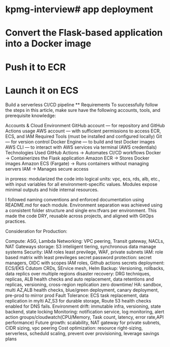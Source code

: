 # kpmg-interview#  app deployment

# Convert the Flask-based application into a Docker image
# Push it to ECR
# Launch it on ECS
Build a serverless CI/CD pipeline
**
Requirements
To successfully follow the steps in this article, make sure have the following accounts, tools, and prerequisite knowledge:

Accounts & Cloud Environment
GitHub account — for repository and GitHub Actions usage
AWS account — with sufficient permissions to access ECR, ECS, and IAM
Required Tools (must be installed and configured locally)
Git — for version control
Docker Engine — to build and test Docker images
AWS CLI — to interact with AWS services via terminal (AWS credentials)
Technologies Used
GitHub Actions → Automates CI/CD workflows
Docker → Containerizes the Flask application
Amazon ECR → Stores Docker images
Amazon ECS (Fargate) → Runs containers without managing servers
IAM → Manages secure access

in proress:
modularized the code into logical units: vpc, ecs, rds, alb, etc., with input variables for all
environment-specific values. Modules expose minimal outputs and hide internal resources.

I followed naming conventions and enforced documentation using README.md for each
module. 
Environment separation was achieved using a consistent folder structure and single
env.tfvars per environment. This made the code DRY, reusable across projects, and aligned
with GitOps practices.



Consideration for Production:

Compute: ASG, Lambda
Networking: VPC peering, Transit gateway, NACLs, NAT Gateways
storage: S3 inteliigent tiering, synchronous data manage systems
Security: IAM roles least previlege, WAF, private subnets 
IAM: role based matrix with least previleges
secret password protection: secret managers, OIDC with scopes IAM roles, Github actions secrets
deployment: ECS/EKS Cdutom CRDs, SErvice mesh, Helm
Backup: Versioning, rollbacks, data replics over multiple regions
disaster recovery: DRG techniques, replicas, ALB health checks and auto replacement, data retentions and replicas, versioning, cross-region replication
zero downtime/ HA: sandbox, multi AZ,ALB health checks,  blue/green deployment, canary deployment, pre-prod to mirror prod
Fault Tolerance: ECS task replacement, data replication in mylti AZ,S3 for durable storage, Route 53 health checks enabled for DNS fails.
Environment drift: immutable infra, versioning, state backend, state locking
Monitoring: notification service, log monitoring, alert action groups/cloudwatch(CPU/Memory, Task count, latency, error rate,API performance) 
Future growth: scalability, NAT gateway for private subnets, CIDR sizing, vpc peering
Cost optimization: resource right-sizing, serverless, scheduld scaling, prevent over provisioning, leverage savings plans
